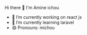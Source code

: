 Hi there 👋 I'm Amine ichou



- 🔭 I’m currently working on react js
- 🌱 I’m currently learning laravel
- 😄 Pronouns: michou
